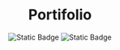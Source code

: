 <h1 align="center"> Portifolio </h1>

<div  align="center">
  
  ![Static Badge](https://img.shields.io/badge/Licence-MIT-green) ![Static Badge](https://img.shields.io/badge/Status-Em_desenvolvimento-green)

</div>